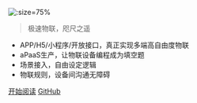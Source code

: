 ![](https://www.cooleiot.tech/assets/images/banner.png ':size=75%')

> 极速物联，咫尺之遥

- APP/H5/小程序/开放接口，真正实现多端高自由度物联
- aPaaS生产，让物联设备编程成为填空题
- 场景接入，自由设定逻辑
- 物联规则，设备间沟通无障碍

[开始阅读](#首页)
[GitHub](https://github.com/jokerwho/)